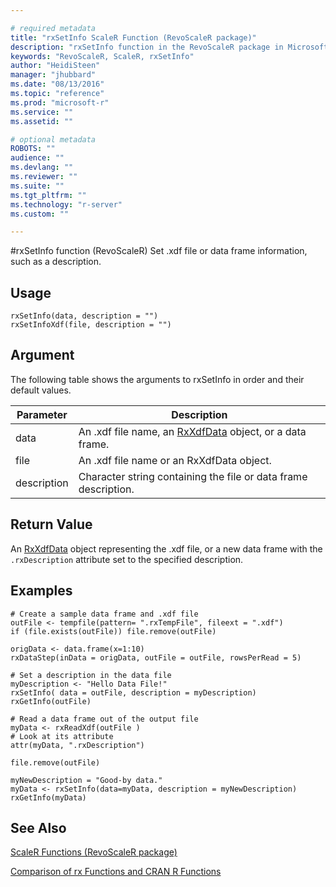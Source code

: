 ```yaml
---

# required metadata
title: "rxSetInfo ScaleR Function (RevoScaleR package)"
description: "rxSetInfo function in the RevoScaleR package in Microsoft R."
keywords: "RevoScaleR, ScaleR, rxSetInfo"
author: "HeidiSteen"
manager: "jhubbard"
ms.date: "08/13/2016"
ms.topic: "reference"
ms.prod: "microsoft-r"
ms.service: ""
ms.assetid: ""

# optional metadata
ROBOTS: ""
audience: ""
ms.devlang: ""
ms.reviewer: ""
ms.suite: ""
ms.tgt_pltfrm: ""
ms.technology: "r-server"
ms.custom: ""

---
```


#rxSetInfo function (RevoScaleR)
Set .xdf file or data frame information, such as a description.

## Usage
~~~~
rxSetInfo(data, description = "")
rxSetInfoXdf(file, description = "")
~~~~

## Argument

The following table shows the arguments to rxSetInfo in order and their default values.

|Parameter | Description|
| --------- | --------- |
|data |An .xdf file name, an [RxXdfData](RxXdfData.md) object, or a data frame. |
|file |An .xdf file name or an RxXdfData object. |
|description |Character string containing the file or data frame description. |

## Return Value
An [RxXdfData](RxXdfData.md) object representing the .xdf file, or a new data frame with the `.rxDescription` attribute set to the specified description.

## Examples
~~~~
# Create a sample data frame and .xdf file
outFile <- tempfile(pattern= ".rxTempFile", fileext = ".xdf")
if (file.exists(outFile)) file.remove(outFile)

origData <- data.frame(x=1:10)
rxDataStep(inData = origData, outFile = outFile, rowsPerRead = 5)

# Set a description in the data file
myDescription <- "Hello Data File!"
rxSetInfo( data = outFile, description = myDescription)
rxGetInfo(outFile)

# Read a data frame out of the output file    
myData <- rxReadXdf(outFile )
# Look at its attribute
attr(myData, ".rxDescription")    

file.remove(outFile)

myNewDescription = "Good-by data."
myData <- rxSetInfo(data=myData, description = myNewDescription)
rxGetInfo(myData)
~~~~

## See Also

[ScaleR Functions (RevoScaleR package)](scaler.md)

[Comparison of rx Functions and CRAN R Functions](compare-base-r-scaler-functions.md)
